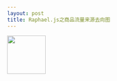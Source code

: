 ```yaml
---
layout: post
title: Raphael.js之商品流量来源去向图
---
```

<link rel="stylesheet" href="/public/css/demo.css"/>
<div class="raphael-wrapper">
    <div id="graph"></div>
    <img class="avatar" width="90" height="90" src="https://2.gravatar.com/avatar/e0c987d94d37f5d19f5b6c4fedff65e0" alt=""/>
</div>
<script src="/public/js/jquery-1.8.3.min.js"></script>
<script src="/public/js/raphael.js"></script>
<script src="/public/js/graph.js"></script>
<script>
    var option = {
        elem: document.getElementById('graph'),
        data: {
            sources: [
                {
                    name: '特卖门户',
                    percent: '65%',
                    pv: '3007',
                    dests: [
                        {
                            name: "收藏商品",
                            percent: "22%",
                            pv: 3
                        },
                        {
                            name: "直接下单",
                            percent: "8%",
                            pv: 6
                        },
                        {
                            name: "加入购物车未下单",
                            percent: "10%",
                            pv: 26
                        },
                        {
                            name: "到其他店铺",
                            percent: "30%",
                            pv: 94
                        },
                        {
                            name: "到店铺其他页面",
                            percent: "15%",
                            pv: 848
                        },
                        {
                            name: "直接离开",
                            percent: "15%",
                            pv: 2026
                        }
                    ]
                },
                {
                    name: '商品详情页',
                    percent: '7%',
                    pv: '2343',
                    dests: [
                        {
                            name: "直接下单",
                            percent: "20%",
                            pv: 10
                        },
                        {
                            name: "收藏商品",
                            percent: "3%",
                            pv: 10
                        },
                        {
                            name: "加入购物车未下单",
                            percent: "4%",
                            pv: 45
                        },
                        {
                            name: "到其他店铺",
                            percent: "3%",
                            pv: 53
                        },
                        {
                            name: "到店铺其他页面",
                            percent: "32%",
                            pv: 860
                        },
                        {
                            name: "直接离开",
                            percent: "38%",
                            pv: 1361
                        }
                    ]
                },
                {
                    name: '店铺详情页',
                    percent: '17%',
                    pv: '2246',
                    dests: [
                        {
                            name: "收藏商品",
                            percent: "20%",
                            pv: 11
                        },
                        {
                            name: "直接下单",
                            percent: "20%",
                            pv: 12
                        },
                        {
                            name: "到其他店铺",
                            percent: "20%",
                            pv: 28
                        },
                        {
                            name: "加入购物车未下单",
                            percent: "20%",
                            pv: 65
                        },
                        {
                            name: '到其他店铺',
                            percent: '20%',
                            pv: '2187'
                        }
                    ]
                },
                {
                    name: '直接访问',
                    percent: '8%',
                    pv: '4587',
                    dests: [
                        {
                            name: '直接下单',
                            percent: '40%',
                            pv: '6587'
                        },
                        {
                            name: '加入购物车未下单',
                            percent: '5%',
                            pv: '47'
                        },
                        {
                            name: '收藏商品',
                            percent: '25%',
                            pv: '3187'
                        },
                        {
                            name: '直接离开',
                            percent: '10%',
                            pv: '2187'
                        },
                        {
                            name: '到店铺其他页面',
                            percent: '20%',
                            pv: '4187'
                        }
                    ]
                },
                {
                    name: '全站搜索',
                    percent: '3%',
                    pv: '1587',
                    dests: [
                        {
                            name: '直接下单',
                            percent: '30%',
                            pv: '6587'
                        },
                        {
                            name: '加入购物车未下单',
                            percent: '15%',
                            pv: '47'
                        },
                        {
                            name: '收藏商品',
                            percent: '15%',
                            pv: '3187'
                        },
                        {
                            name: '直接离开',
                            percent: '10%',
                            pv: '2187'
                        },
                        {
                            name: '到其他店铺',
                            percent: '10%',
                            pv: '2187'
                        },
                        {
                            name: '到店铺其他页面',
                            percent: '20%',
                            pv: '4187'
                        }
                    ]
                }
            ]
        }
    };

    var graph = new FlowGraph(option);
</script>